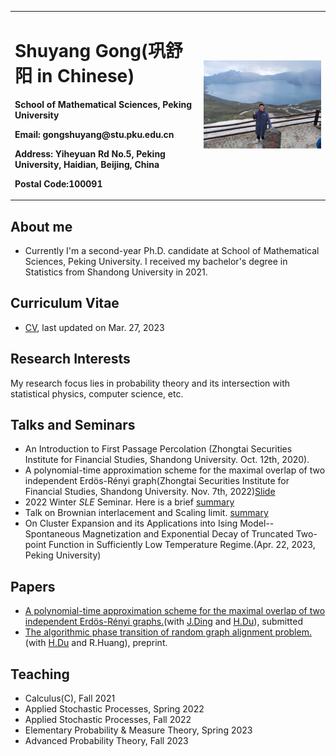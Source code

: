 <head>
    <script src="https://cdn.mathjax.org/mathjax/latest/MathJax.js?config=TeX-AMS-MML_HTMLorMML" type="text/javascript"></script>
    <script type="text/x-mathjax-config">
        MathJax.Hub.Config({
            tex2jax: {
            skipTags: ['script', 'noscript', 'style', 'textarea', 'pre'],
            inlineMath: [['$','$']]
            }
        });
    </script>
</head><head>
    <script src="https://cdn.mathjax.org/mathjax/latest/MathJax.js?config=TeX-AMS-MML_HTMLorMML" type="text/javascript"></script>
    <script type="text/x-mathjax-config">
        MathJax.Hub.Config({
            tex2jax: {
            skipTags: ['script', 'noscript', 'style', 'textarea', 'pre'],
            inlineMath: [['$','$']]
            }
        });
    </script>
</head>



<table border="0">
  <tr>
    <td width="60%">
      <h1>Shuyang Gong(巩舒阳 in Chinese)</h1>
      <p><b>School of Mathematical Sciences, Peking University</b></p>
      <p><b>Email: gongshuyang@stu.pku.edu.cn</b></p>
      <p><b>Address: Yiheyuan Rd No.5, Peking University, Haidian, Beijing, China</b></p>
      <p><b>Postal Code:100091</b></p>
    </td>
    <td width="40%">
      <img src="/me.JPG" width="100%">
    </td>
  </tr>
</table>


## About me
- Currently I'm a second-year Ph.D. candidate at School of Mathematical Sciences, Peking University. I received my bachelor's degree in Statistics from Shandong University in 2021.

## Curriculum Vitae 
- [CV](https://GongMathProba.github.io/CV.pdf), last updated on Mar. 27, 2023

## Research Interests
My research focus lies in probability theory and its intersection with statistical physics, computer science, etc.

## Talks and Seminars
- An Introduction to First Passage Percolation (Zhongtai Securities Institute for Financial Studies, Shandong University. Oct. 12th, 2020).
- A polynomial-time approximation scheme for the maximal overlap of two independent Erdös-Rényi graph(Zhongtai Securities Institute for Financial Studies, Shandong University. Nov. 7th, 2022)[Slide](https://GongMathProba.github.io/NOV_SDU.pdf)
- 2022 Winter $SLE$ Seminar. Here is a brief [summary](https://GongMathProba.github.io/SLE_Winter_2022.pdf)
- Talk on Brownian interlacement and Scaling limit. [summary](https://GongMathProba.github.io/Brownian_Interlacement.pdf)
- On Cluster Expansion and its Applications into Ising Model--Spontaneous Magnetization and Exponential Decay of Truncated Two-point Function in Sufficiently Low Temperature Regime.(Apr. 22, 2023, Peking University)

## Papers
- [A polynomial-time approximation scheme for the maximal overlap of two independent Erdös-Rényi graphs.](https://arxiv.org/abs/2210.07823)(with [J.Ding](https://www.math.pku.edu.cn/teachers/dingjian/index.html) and [H.Du](https://hangdu2000.github.io/MyHomePage/)), submitted
- [The algorithmic phase transition of random graph alignment problem.](https://arxiv.org/abs/2307.06590)(with [H.Du](https://hangdu2000.github.io/MyHomePage/) and R.Huang), preprint.

## Teaching
- Calculus(C), Fall 2021
- Applied Stochastic Processes, Spring 2022
- Applied Stochastic Processes, Fall 2022
- Elementary Probability & Measure Theory, Spring 2023
- Advanced Probability Theory, Fall 2023

